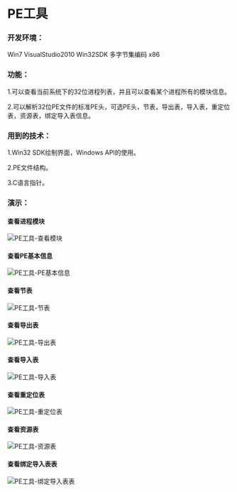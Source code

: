 # PE工具

### 开发环境：
Win7 VisualStudio2010 Win32SDK 多字节集编码 x86
### 功能：
1.可以查看当前系统下的32位进程列表，并且可以查看某个进程所有的模块信息。

2.可以解析32位PE文件的标准PE头，可选PE头，节表，导出表，导入表，重定位表，资源表，绑定导入表信息。

### 用到的技术：
1.Win32 SDK绘制界面，Windows API的使用。

2.PE文件结构。

3.C语言指针。

### 演示：

#### 查看进程模块
![PE工具-查看模块](https://i.loli.net/2021/05/12/NhRvyWuYcamZ68f.png)

#### 查看PE基本信息
![PE工具-PE基本信息](https://i.loli.net/2021/05/12/iC3ERIZmhSznMK6.png)

#### 查看节表
![PE工具-节表](https://i.loli.net/2021/05/12/aDFs6mnhkp9QU2K.png)

#### 查看导出表
![PE工具-导出表](https://i.loli.net/2021/05/12/9pvVPQu4UFcSgxZ.png)

#### 查看导入表
![PE工具-导入表](https://i.loli.net/2021/05/12/f19nLalZ2vNezIX.png)

#### 查看重定位表
![PE工具-重定位表](https://i.loli.net/2021/05/12/dnWDujfI9kTZB6c.png)

#### 查看资源表
![PE工具-资源表](https://i.loli.net/2021/05/12/Sad8ifDyMvr2wk1.png)

#### 查看绑定导入表表
![PE工具-绑定导入表表](https://i.loli.net/2021/05/12/Jvs9SpwInfKOmGY.png)
